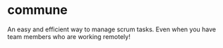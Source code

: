 commune
=======

An easy and efficient way to manage scrum tasks. Even when you have team members who are working remotely!
